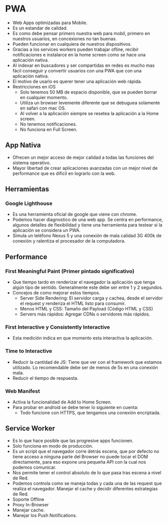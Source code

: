 # PWA

* Web Apps optimizadas para Mobile.
* Es un estandar de calidad.
* Es como debe pensar primero nuestra web para mobil, primero en nuestros usuarios, en concexiones no tan buenas.
* Pueden funcionar en cualquiera de nuestros dispositivos.
* Gracias a los services workers pueden trabajar ofline, recibir notificaciones e instalarce en la home screen como se hace una aplicación nativa.
* Al indexar en buscadores y ser compartidas en redes es mucho mas fácil conseguir y convertir usuarios con una PWA que con una aplicación nativa.
* El motivo de usarlo es querer tener una aplicación web rápida.
* Restricciones en iOS
  * Solo tenemos 50 MB de espacio disponible, que se pueden borrar en cualquier momento.
  * Utiliza un browser levemente diferente que se debuguea solamente en safari con mac OS.
  * Al volver a la aplicación siempre se resetea la aplicación a la Home screen.
  * No tenemos notificaciones.
  * No funciona en Full Screen.

## App Nativa

* Ofrecen un mejor acceso de mejor calidad a todas las funciones del sistema operativo.
* Mayor libertad de crear aplicaciones avanzadas con un mejor nivel de performance que es difícil en lograrlo con la web.

## Herramientas

### Google Lighthouse

* Es una herramienta oficial de google que viene con chrome.
* Podemos hacer diagnostico de una web app. Se centra en performance, algunos detalles de flexibilidad y tiene una herramienta para testear si la aplicación se considera un PWA.
* Simula un teléfono Nexus 5 y una conexión de mala calidad 3G 400k de conexión y ralentiza el procesador de la computadora.

## Performance

### First Meaningful Paint (Primer pintado significativo)

* Que tiempo tardo en renderizar el navegador la aplicación que tenga algún tipo de sentido. Generalmente este debe ser entre 1 y 2 segundos.
* Concejos de como mejorar estos tiempos.
  * Server Side Rendering: El servidor carga y cachea, desde el servidor el request y renderiza el HTML listo para consumir.
  * Menos HTML y CSS: Tamaño del Payload (Código HTML y CSS)
  * Servers más rápidos: Agregar CDNs o servidores más rápidos.

### First Interactive y Consistently Interactive

* Esta medición indica en que momento esta interactiva la aplicación.

### Time to Interactive

* Reducir la cantidad de JS: Tiene que ver con el framework que estamos utilizado. Lo recomendable debe ser de menos de 5s en una conexión mala.
* Reducir el tiempo de respuesta.

### Web Manifest

* Activa la funcionalidad de Add to Home Screen. 
* Para probar en android se debe tener lo siguiente en cuenta:
  * Todo funcione con HTTPS, que tengamos una conexión encriptada.

## Service Worker

* Es lo que hace posible que las progresive apps funcionen.
* Solo funciona en modo de producción.
* Es un script que el navegador corre detrás escena, que por defecto no tiene acceso a ninguna parte del Browser no puede tocar el DOM directamente, para eso expone una pequeña API con la cual nos podemos comunicar.
* Nos permite tener el control absoluto de lo que pasa tras escena a nivel de Red.
* Podemos controla como se maneja todas y cada una de las request que realiza el navegador. Manejar el cache y decidir diferentes estrategias de Red.
* Soporte Offline
* Proxy In-Browser
* Manejar cache.
* Manejar los Push Notifications.